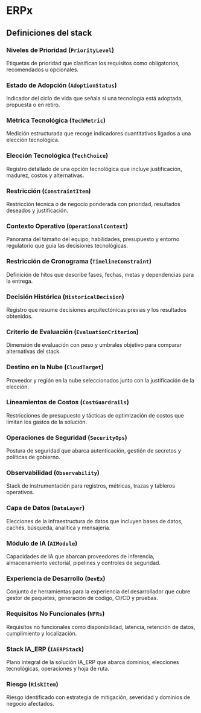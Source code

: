 # ERPx

## Definiciones del stack

### Niveles de Prioridad (`PriorityLevel`)
Etiquetas de prioridad que clasifican los requisitos como obligatorios, recomendados u opcionales.

### Estado de Adopción (`AdoptionStatus`)
Indicador del ciclo de vida que señala si una tecnología está adoptada, propuesta o en retiro.

### Métrica Tecnológica (`TechMetric`)
Medición estructurada que recoge indicadores cuantitativos ligados a una elección tecnológica.

### Elección Tecnológica (`TechChoice`)
Registro detallado de una opción tecnológica que incluye justificación, madurez, costos y alternativas.

### Restricción (`ConstraintItem`)
Restricción técnica o de negocio ponderada con prioridad, resultados deseados y justificación.

### Contexto Operativo (`OperationalContext`)
Panorama del tamaño del equipo, habilidades, presupuesto y entorno regulatorio que guía las decisiones tecnológicas.

### Restricción de Cronograma (`TimelineConstraint`)
Definición de hitos que describe fases, fechas, metas y dependencias para la entrega.

### Decisión Histórica (`HistoricalDecision`)
Registro que resume decisiones arquitectónicas previas y los resultados obtenidos.

### Criterio de Evaluación (`EvaluationCriterion`)
Dimensión de evaluación con peso y umbrales objetivo para comparar alternativas del stack.

### Destino en la Nube (`CloudTarget`)
Proveedor y región en la nube seleccionados junto con la justificación de la elección.

### Lineamientos de Costos (`CostGuardrails`)
Restricciones de presupuesto y tácticas de optimización de costos que limitan los gastos de la solución.

### Operaciones de Seguridad (`SecurityOps`)
Postura de seguridad que abarca autenticación, gestión de secretos y políticas de gobierno.

### Observabilidad (`Observability`)
Stack de instrumentación para registros, métricas, trazas y tableros operativos.

### Capa de Datos (`DataLayer`)
Elecciones de la infraestructura de datos que incluyen bases de datos, cachés, búsqueda, analítica y mensajería.

### Módulo de IA (`AIModule`)
Capacidades de IA que abarcan proveedores de inferencia, almacenamiento vectorial, pipelines y controles de seguridad.

### Experiencia de Desarrollo (`DevEx`)
Conjunto de herramientas para la experiencia del desarrollador que cubre gestor de paquetes, generación de código, CI/CD y pruebas.

### Requisitos No Funcionales (`NFRs`)
Requisitos no funcionales como disponibilidad, latencia, retención de datos, cumplimiento y localización.

### Stack IA_ERP (`IAERPStack`)
Plano integral de la solución IA_ERP que abarca dominios, elecciones tecnológicas, operaciones y hoja de ruta.

### Riesgo (`RiskItem`)
Riesgo identificado con estrategia de mitigación, severidad y dominios de negocio afectados.
